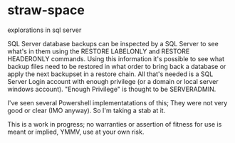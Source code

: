 # straw-space
explorations in sql server

SQL Server database backups can be inspected by a SQL Server to see what's in them using the RESTORE LABELONLY and RESTORE HEADERONLY commands. Using this information it's possible to see what backup files need to be restored in what order to bring back a database or apply the next backupset in a restore chain. All that's needed is a SQL Server Login account with enough privilege (or a domain or local server windows account). "Enough Privilege" is thought to be SERVERADMIN.

I've seen several Powershell implementatations of this; They were not very good or clear (IMO anyway). So I'm taking a stab at it. 

This is a work in progress; no warranties or assertion of fitness for use is meant or implied, YMMV, use at your own risk.
